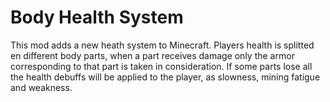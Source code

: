 # Body Health System

This mod adds a new heath system to Minecraft.
Players health is splitted en different body parts, when a part receives damage only the armor corresponding to that part is taken in consideration.
If some parts lose all the health debuffs will be applied to the player, as slowness, mining fatigue and weakness.